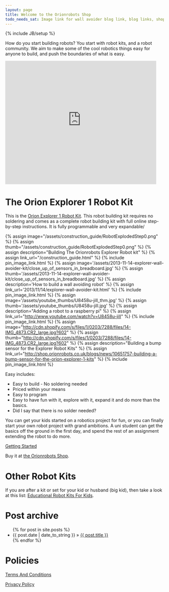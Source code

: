 ```yaml
---
layout: page
title: Welcome to the Orionrobots Shop
todo_needs_sat: Image link for wall avoider blog link, blog links, shopify image ref
---
```

{% include JB/setup %}

How do you start building robots? You start with robot kits, and a robot community.
We aim to make some of the cool robotics things easy for anyone to build, and push the boundaries of what is easy.

<iframe src="http://widgets.shopifyapps.com/products/orion-explorer-1-deluxe-kit?shop=orionrobots.myshopify.com&amp;style=mnml&amp;destination=checkout" class="shopify-widget" frameborder="0" height="393" scrolling="no" width="480"> </iframe>

# The Orion Explorer 1 Robot Kit

This is the <a href="http://shop.orionrobots.co.uk/products/orion-explorer-1-robot-kit">Orion Explorer 1 Robot Kit</a>. This robot building kit requires no soldering and comes as a complete robot building kit with full online step-by-step instructions.
It is fully programmable and very expandable/

{% assign image="/assets/construction_guide/RobotExplodedStep0.png" %}
{% assign thumb="/assets/construction_guide/RobotExplodedStep0.png" %}
{% assign description="Building The Orionrobots Explorer Robot kit" %}
{% assign link_url="/construction_guide.html" %}
{% include pin_image_link.html %}
{% assign image='/assets/2013-11-14-explorer-wall-avoider-kit/close_up_of_sensors_in_breadboard.jpg' %}
{% assign thumb='/assets/2013-11-14-explorer-wall-avoider-kit/close_up_of_sensors_in_breadboard.jpg' %}
{% assign description='How to build a wall avoiding robot' %}
{% assign link_url='2013/11/14/explorer-wall-avoider-kit.html' %}
{% include pin_image_link.html %}
{% assign image='/assets/youtube_thumbs/U8458u-jilI_thm.jpg' %}
{% assign thumb='/assets/youtube_thumbs/U8458u-jilI.jpg' %}
{% assign description="Adding a robot to a raspberry pi" %}
{% assign link_url="http://www.youtube.com/watch?v=U8458u-jilI" %}
{% include pin_image_link.html %}
{% assign image="http://cdn.shopify.com/s/files/1/0203/7288/files/14-IMG_4873.CR2_large.jpg?602" %}
{% assign thumb="http://cdn.shopify.com/s/files/1/0203/7288/files/14-IMG_4873.CR2_large.jpg?602" %}
{% assign description="Building a bump sensor for the Explorer Robot Kits" %}
{% assign link_url="http://shop.orionrobots.co.uk/blogs/news/10651757-building-a-bump-sensor-for-the-orion-explorer-1-kits" %}
{% include pin_image_link.html %}

Easy includes:

* Easy to build - No soldering needed
* Priced within your means
* Easy to program
* Easy to have fun with it, explore with it, expand it and do more than the basics.
* Did I say that there is no solder needed?

You can get your kids started on a robotics project for fun, or you can finally start your own robot project with grand ambitions. A uni student can get the basics off the ground in the first day, and spend the rest of an assignment extending the robot to do more.

<a href="/getting_started.html">Getting Started</a>

Buy it at <a href="http://shop.orionrobots.co.uk">the Orionrobots Shop</a>.

# Other Robot Kits

If you are after a kit or set for your kid or husband (big kid), then take a look at this list: <a  href="http://www.squidoo.com/educational-robot-kits-for-kids">Educational Robot Kits For Kids</a>.

# Post archive
<ul class="posts">
  {% for post in site.posts %}
    <li><span>{{ post.date | date_to_string }}</span> &raquo; <a href="{{ BASE_PATH }}{{ post.url }}">{{ post.title }}</a></li>
  {% endfor %}
</ul>

# Policies

<a href="/Terms+And+Conditions" title="Terms And Conditions">Terms And Conditions</a>

<a href="/privacy_and_cookies.html" title="Privacy Policy">Privacy Policy</a>

